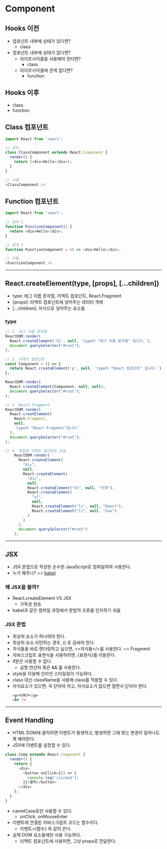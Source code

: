 # Component
## Hooks 이전
- 컴포넌트 내부에 상태가 있다면?
  - class
- 컴포넌트 내부에 상태가 없다면?
  - 라이프사이클을 사용해야 한다면?
    - class
  - 라이프사이클에 관계 없다면?
    - function

## Hooks 이후
- class
- function

## Class 컴포넌트
```js
import React from 'react';

// 정의
class ClassComponent extends React.Component {
  render() {
    return (<div>Hello</div>);
  }
}

// 사용
<ClassComponent />
```

## Function 컴포넌트
```js
import React from 'react';

// 정의 1
function FunctionComponent() {
  return <div>Hello</div>;
}

// 정의 2
function FunctionComponent = () => <div>Hello</div>;

// 사용
<FunctionComponent />
```

---

## React.createElement(type, [props], [...children])
- type: 태그 이름 문자열, 리액트 컴포넌트, React.Fragment
- [props]: 리엑트 컴포넌트에 넣어주는 데이터 객체
- [...children]: 자식으로 넣어주는 요소들

### type
```js
// 1. 태그 이름 문자열
ReactDOM.render(
  React.createElement('h1', null, `type이 "태그 이름 문자열" 입니다.`),
  document.querySelector("#root");
);

// 2. 리액트 컴포넌트
const Component = () => {
  return React.createElement('p', null, `type이 "React 컴포넌트" 입니다.`);
};

ReactDOM.render(
  React.createElement(Component, null, null),
  document.querySelector("#root");
);

// 3. React.Fragment
ReactDOM.render(
  React.creatElement(
    React.Fragment,
    null,
    `type이 "React Fragment"입니다.`
  ),
  document.querySelector("#root");
);

// 4. 복잡한 리엑트 엘리먼트 모임
    ReactDOM.render(
      React.createElement(
        "div", 
        null, 
        React.createElement(
          "div",
          null, 
          React.createElement("h1", null, "주제"),
          React.createElement(
            "ul", 
            null, 
            React.createElement("li", null, "React"),
            React.createElement("li", null, "Vue")
          )
        )
      ),
      document.querySelector("#root")
    );
```

---

## JSX
- JSX 문법으로 작성된 순수한 JavaScript로 컴파일하여 사용한다.
- 누가 해주나? => [babel](https://babeljs.io)
### 왜 JSX을 쓸까?
- React.createElement VS JSX
  - 가독성 완승
- babel과 같은 컴파일 과정에서 문법적 오류를 인지하기 쉬움
### JSX 문법
- 최상위 요소가 하나여야 한다.
- 최상위 요소 리턴하는 경우, () 로 감싸야 한다.
- 자식들을 바로 랜더링하고 싶으면, <>자식들</>를 사용한다. => Fragment
- 자바스크립트 표현식을 사용하려면, {표현식}를 이용한다.
- if문은 사용할 수 없다.
  - 삼항 연산자 혹은 && 를 사용한다.
- style을 이용해 인라인 스타일링이 가능하다.
- class 대신 className을 사용해 class를 적용할 수 있다.
- 자식요소가 있으면, 꼭 닫아야 하고, 자식요소가 없으면 열면서 닫아야 한다.
  ```html
  <p>어쩌구</p>
  <br />
  ```

---
## Event Handling
- HTML DOM에 클릭하면 이벤트가 발생하고, 발생하면 그에 맞는 변경이 일어나도록 해야한다.
- JSX에 이벤트를 설정할 수 있다.
```js
class Comp extends React.Component {
  render() {
    return {
      <div>
        <button onClick={() => {
          console.log('clicked');
        }}>클릭</button>
      </div>
    };
  }
}
```
- camelCase로만 사용할 수 있다.
  - onClick, onMouseEnter
- 이벤트에 연결된 자바스크립트 코드는 함수이다.
  - 이벤트={함수} 와 같이 쓴다.
- 실제 DOM 요소들에만 사용 가능하다.
  - 리액트 컴포넌트에 사용하면, 그냥 props로 전달한다.